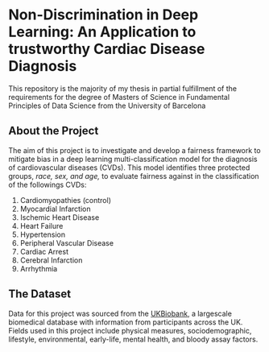 # Non-Discrimination in Deep Learning: An Application to trustworthy Cardiac Disease Diagnosis

This repository is the majority of my thesis in partial fulfillment of the requirements for the degree of Masters of Science in Fundamental Principles of Data Science from the University of Barcelona

## About the Project

The aim of this project is to investigate and develop a fairness framework to mitigate bias in a deep learning multi-classification model for the diagnosis of cardiovascular diseases (CVDs). This model identifies three protected groups, *race, sex, and age,* to evaluate fairness against in the classification of the followings CVDs:

  1. Cardiomyopathies (control)
  2. Myocardial Infarction
  3. Ischemic Heart Disease
  4. Heart Failure
  5. Hypertension
  6. Peripheral Vascular Disease
  7. Cardiac Arrest
  8. Cerebral Infarction
  9. Arrhythmia

## The Dataset

Data for this project was sourced from the [UKBiobank](https://www.ukbiobank.ac.uk/), a largescale biomedical database with information from participants across the UK. Fields used in this project include physical measures, sociodemographic, lifestyle, environmental, early-life, mental health, and bloody assay factors.
